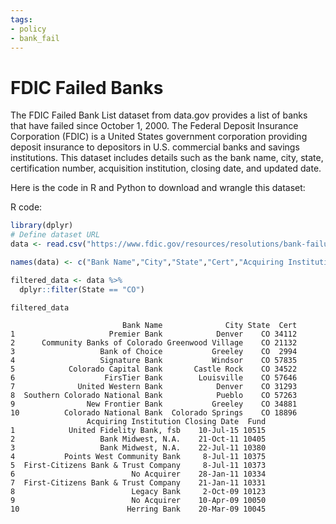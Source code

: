 ```yaml
---
tags:
- policy
- bank_fail
---
```


FDIC Failed Banks
================

The FDIC Failed Bank List dataset from data.gov provides a list of banks
that have failed since October 1, 2000. The Federal Deposit Insurance
Corporation (FDIC) is a United States government corporation providing
deposit insurance to depositors in U.S. commercial banks and savings
institutions. This dataset includes details such as the bank name, city,
state, certification number, acquisition institution, closing date, and
updated date.

Here is the code in R and Python to download and wrangle this dataset:

R code:

``` r
library(dplyr)
# Define dataset URL
data <- read.csv("https://www.fdic.gov/resources/resolutions/bank-failures/failed-bank-list/banklist.csv", check.names = F)

names(data) <- c("Bank Name","City","State","Cert","Acquiring Institution", "Closing Date","Fund" )

filtered_data <- data %>%
  dplyr::filter(State == "CO")

filtered_data
```

                             Bank Name              City State  Cert
    1                     Premier Bank            Denver    CO 34112
    2      Community Banks of Colorado Greenwood Village    CO 21132
    3                   Bank of Choice           Greeley    CO  2994
    4                   Signature Bank           Windsor    CO 57835
    5            Colorado Capital Bank       Castle Rock    CO 34522
    6                    FirsTier Bank        Louisville    CO 57646
    7              United Western Bank            Denver    CO 31293
    8  Southern Colorado National Bank            Pueblo    CO 57263
    9                New Frontier Bank           Greeley    CO 34881
    10          Colorado National Bank  Colorado Springs    CO 18896
                     Acquiring Institution Closing Date  Fund
    1            United Fidelity Bank, fsb    10-Jul-15 10515
    2                   Bank Midwest, N.A.    21-Oct-11 10405
    3                   Bank Midwest, N.A.    22-Jul-11 10380
    4           Points West Community Bank     8-Jul-11 10375
    5  First-Citizens Bank & Trust Company     8-Jul-11 10373
    6                          No Acquirer    28-Jan-11 10334
    7  First-Citizens Bank & Trust Company    21-Jan-11 10331
    8                          Legacy Bank     2-Oct-09 10123
    9                          No Acquirer    10-Apr-09 10050
    10                        Herring Bank    20-Mar-09 10045
